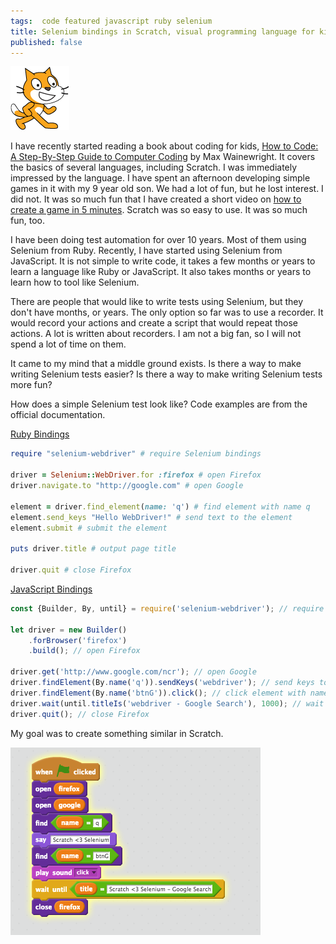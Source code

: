 ```yaml
---
tags:  code featured javascript ruby selenium
title: Selenium bindings in Scratch, visual programming language for kids
published: false
---
```

![Scratch logo](/assets/Scratchcat2.png "Scratch logo")

I have recently started reading a book about coding for kids, [How to Code: A Step-By-Step Guide to Computer Coding](https://www.goodreads.com/book/show/29563597-how-to-code) by Max Wainewright. It covers the basics of several languages, including Scratch. I was immediately impressed by the language. I have spent an afternoon developing simple games in it with my 9 year old son. We had a lot of fun, but he lost interest. I did not. It was so much fun that I have created a short video on [how to create a game in 5 minutes](/scratch). Scratch was so easy to use. It was so much fun, too.

I have been doing test automation for over 10 years. Most of them using Selenium from Ruby. Recently, I have started using Selenium from JavaScript. It is not simple to write code, it takes a few months or years to learn a language like Ruby or JavaScript. It also takes months or years to learn how to tool like Selenium.

There are people that would like to write tests using Selenium, but they don't have months, or years. The only option so far was to use a recorder. It would record your actions and create a script that would repeat those actions. A lot is written about recorders. I am not a big fan, so I will not spend a lot of time on them.

It came to my mind that a middle ground exists. Is there a way to make writing Selenium tests easier? Is there a way to make writing Selenium tests more fun?

How does a simple Selenium test look like? Code examples are from the official documentation.

[Ruby Bindings](https://github.com/SeleniumHQ/selenium/wiki/Ruby-Bindings)

```ruby
require "selenium-webdriver" # require Selenium bindings

driver = Selenium::WebDriver.for :firefox # open Firefox
driver.navigate.to "http://google.com" # open Google

element = driver.find_element(name: 'q') # find element with name q
element.send_keys "Hello WebDriver!" # send text to the element
element.submit # submit the element

puts driver.title # output page title

driver.quit # close Firefox
```

[JavaScript Bindings](https://github.com/SeleniumHQ/selenium/wiki/WebDriverJs)

```javascript
const {Builder, By, until} = require('selenium-webdriver'); // require Selenium bindings

let driver = new Builder()
    .forBrowser('firefox')
    .build(); // open Firefox

driver.get('http://www.google.com/ncr'); // open Google
driver.findElement(By.name('q')).sendKeys('webdriver'); // send keys to an element with name q
driver.findElement(By.name('btnG')).click(); // click element with name btnG
driver.wait(until.titleIs('webdriver - Google Search'), 1000); // wait until page title matches string
driver.quit(); // close Firefox
```

My goal was to create something similar in Scratch.

![Scratch Selenium](/assets/scratch-selenium.png "Scratch Selenium")
